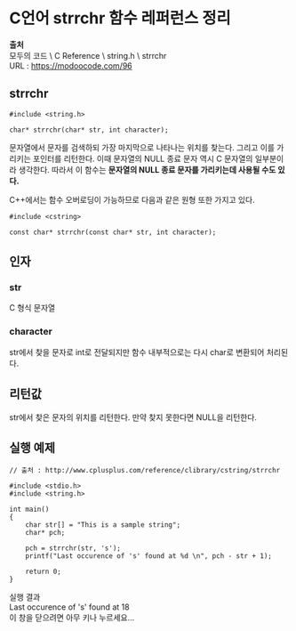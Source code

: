 # C언어 strrchr 함수 레퍼런스 정리
  
**출처**  
모두의 코드 \ C Reference \ string.h \ strrchr  
URL : https://modoocode.com/96  
  
## strrchr
  
    #include <string.h>

    char* strrchr(char* str, int character);
  
문자열에서 문자를 검색하되 가장 마지막으로 나타나는 위치를 찾는다. 그리고 이를 가리키는 포인터를 리턴한다. 이때 문자열의 NULL 종료 문자 역시 C 문자열의 일부분이라 생각한다. 따라서 이 함수는 **문자열의 NULL 종료 문자를 가리키는데 사용될 수도 있다.**  
  
C++에서는 함수 오버로딩이 가능하므로 다음과 같은 원형 또한 가지고 있다.  
  
    #include <cstring>

    const char* strrchr(const char* str, int character);
  
## 인자
  
### str
  
C 형식 문자열  
  
### character
  
str에서 찾을 문자로 int로 전달되지만 함수 내부적으로는 다시 char로 변환되어 처리된다.  
  
## 리턴값
  
str에서 찾은 문자의 위치를 리턴한다. 만약 찾지 못한다면 NULL을 리턴한다.  
  
## 실행 예제
  
    // 출처 : http://www.cplusplus.com/reference/clibrary/cstring/strrchr

    #include <stdio.h>
    #include <string.h>

    int main()
    {
        char str[] = "This is a sample string";
        char* pch;

        pch = strrchr(str, 's');
        printf("Last occurence of 's' found at %d \n", pch - str + 1);

        return 0;
    }
  
실행 결과  
Last occurence of 's' found at 18  
이 창을 닫으려면 아무 키나 누르세요...